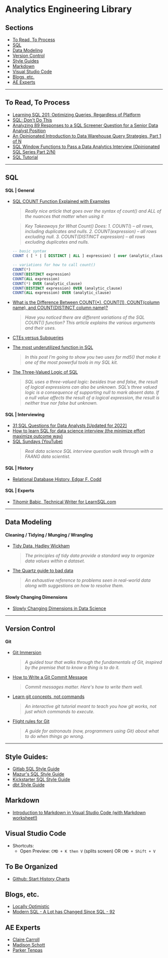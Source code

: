 # Analytics Engineering Library


## Sections
- [To Read, To Process](#to-read-to-process)
- [SQL](#sql)
- [Data Modeling](#data-modeling)
- [Version Control](#version-control)
- [Style Guides](#style-guides)
- [Markdown](#markdown)
- [Visual Studio Code](#visual-studio-code)
- [Blogs, etc.](#blogs-etc)
- [AE Experts](#ae-experts)


---

## To Read, To Process
- [Learning SQL 201: Optimizing Queries, Regardless of Platform](https://towardsdatascience.com/learning-sql-201-optimizing-queries-regardless-of-platform-918a3af9c8b1)
- [SQL: Don't Do This](https://wiki.postgresql.org/wiki/Don%27t_Do_This)
- [Analyzing 89 Responses to a SQL Screener Question for a Senior Data Analyst Position](https://mattmazur.com/2018/11/12/analyzing-89-responses-to-a-sql-screener-question-for-a-senior-data-analyst-position/)
- [An Opinionated Introduction to Data Warehouse Query Strategies, Part 1 of N](https://calogica.com/sql/2018/06/22/data-warehouse-query-strategies.html)
- [SQL Window Functions to Pass a Data Analytics Interview (Opinionated SQL Series Part 2/N)](https://calogica.com/sql/2018/07/01/sql-functions-for-data-analyst-interviews.html)
- [SQL Tutorial](https://www.geeksforgeeks.org/sql-tutorial/)

---


## SQL

#### SQL | General

- [SQL COUNT Function Explained with Examples](https://www.databasestar.com/sql-count/)
    >*Really nice article that goes over the syntax of count() and ALL of the nuances that matter when using it*
 
    >*Key Takeaways for What Count() Does:*
        *1. COUNT(*) *– all rows, including duplicates and nulls.*
        *2. COUNT(expression) – all rows excluding null.*
        *3. COUNT(DISTINCT expression) – all rows excluding duplicates and nulls.*

    ```sql
    -- basic syntax
    COUNT ( [ * | [ DISTINCT | ALL ] expression) [ over (analytic_clause) ]

    -- variations for how to call count()
    COUNT(*)
    COUNT(DISTINCT expression)
    COUNT(ALL expression)
    COUNT(*) OVER (analytic_clause)
    COUNT(DISTINCT expression) OVER (analytic_clause)
    COUNT(ALL expression) OVER (analytic_clause)
    ```
- [What is the Difference Between COUNT(*), COUNT(1), COUNT(column name), and COUNT(DISTINCT column name)?](https://learnsql.com/blog/difference-between-count-distinct/)
    >*Have you noticed there are different variations of the SQL COUNT() function? This article explains the various arguments and their uses.*

- [CTEs versus Subqueries](https://www.alisa-in.tech/post/2019-10-02-ctes/)
- [The most underutilized function in SQL](https://www.getdbt.com/blog/the-most-underutilized-function-in-sql/)
    > *In this post I’m going to show you two uses for md5() that make it one of the most powerful tools in my SQL kit.*
- [The Three-Valued Logic of SQL](https://modern-sql.com/concept/three-valued-logic)
    >*SQL uses a three-valued logic: besides true and false, the result of logical expressions can also be unknown. SQL’s three valued logic is a consequence of supporting null to mark absent data. If a null value affects the result of a logical expression, the result is neither true nor false but unknown.*


#### SQL | Interviewing
- [31 SQL Questions for Data Analysts [Updated for 2022]](https://www.interviewquery.com/p/sql-questions-data-analyst)
- [How to learn SQL for data science interview (the minimize effort maximize outcome way)](https://www.youtube.com/watch?v=vaD3ZFFNwhM&ab_channel=TinaHuang)
- [SQL Sundays (YouTube)](https://www.youtube.com/playlist?list=PLVD3APpfd1tuXrXBWAntLx4tNaONro5dA)
    > *Real data science SQL interview question walk through with a FAANG data scientist.*

#### SQL | History
- [Relational Database History, Edgar F. Codd](https://www.ibm.com/ibm/history/ibm100/us/en/icons/reldb/)


#### SQL | Experts
- [Tihomir Babic, Technical Writer for LearnSQL.com](https://learnsql.com/authors/tihomir-babic/)

---


## Data Modeling

#### Cleaning / Tidying / Munging / Wrangling
- [Tidy Data, Hadley Wickham](https://cran.r-project.org/web/packages/tidyr/vignettes/tidy-data.html) 
    > *The principles of tidy data provide a standard way to organize data values within a dataset.*
- [The Quartz guide to bad data](https://github.com/Quartz/bad-data-guide)
    > *An exhaustive reference to problems seen in real-world data along with suggestions on how to resolve them.*

#### Slowly Changing Dimensions
- [Slowly Changing Dimensions in Data Science](https://www.fivetran.com/blog/slowly-changing-dimensions-in-data-science)


---


## Version Control

#### Git
- [Git Immersion](https://gitimmersion.com/index.html)
    > *A guided tour that walks through the fundamentals of Git, inspired by the premise that to know a thing is to do it.*
- [How to Write a Git Commit Message](https://cbea.ms/git-commit/)
    > *Commit messages matter. Here's how to write them well.*
- [Learn git concepts, not commands](https://dev.to/unseenwizzard/learn-git-concepts-not-commands-4gjc)
    > *An interactive git tutorial meant to teach you how git works, not just which commands to execute.*
- [Flight rules for Git](https://github.com/k88hudson/git-flight-rules)
    > *A guide for astronauts (now, programmers using Git) about what to do when things go wrong.*


---

## Style Guides:
- [Gitlab SQL Style Guide](https://about.gitlab.com/handbook/business-technology/data-team/platform/sql-style-guide/)
- [Mazur's SQL Style Guide](https://github.com/mattm/sql-style-guide)
- [Kickstarter SQL Style Guide](https://gist.github.com/fredbenenson/7bb92718e19138c20591)
- [dbt Style Guide](https://github.com/dbt-labs/corp/blob/main/dbt_style_guide.md)


## Markdown
- [Introduction to Markdown in Visual Studio Code (with Markdown worksheet!)](https://www.youtube.com/watch?v=pTCROLZLhDM)


## Visual Studio Code
- Shortcuts:
    - Open Preview: `CMD + K then V` (splits screen) OR `CMD + Shift + V`


## To Be Organized
- [Github: Start History Charts](https://star-history.com/#sqlfluff/sqlfluff&business-science/tidyquant&Date)


## Blogs, etc.
- [Locally Optimistic](https://locallyoptimistic.com/)
- [Modern SQL - A Lot has Changed Since SQL - 92](https://modern-sql.com/concept/three-valued-logic)


## AE Experts
- [Claire Carroll](https://clrcrl.com/)
- [Madison Schott](https://madisonmae.substack.com/)
- [Parker Tenpas](https://pdtenpas.github.io/)
